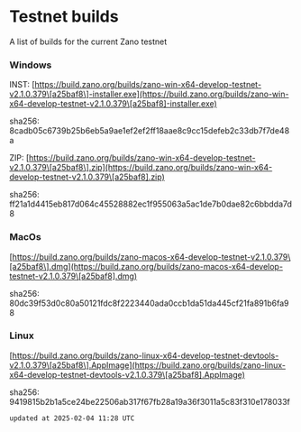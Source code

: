 # Testnet builds

A list of builds for the current Zano testnet

### Windows

INST: [https://build.zano.org/builds/zano-win-x64-develop-testnet-v2.1.0.379\[a25baf8\]-installer.exe](https://build.zano.org/builds/zano-win-x64-develop-testnet-v2.1.0.379\[a25baf8]-installer.exe)

sha256: 8cadb05c6739b25b6eb5a9ae1ef2ef2ff18aae8c9cc15defeb2c33db7f7de48a

ZIP: [https://build.zano.org/builds/zano-win-x64-develop-testnet-v2.1.0.379\[a25baf8\].zip](https://build.zano.org/builds/zano-win-x64-develop-testnet-v2.1.0.379\[a25baf8].zip)

sha256: ff21a1d4415eb817d064c45528882ec1f955063a5ac1de7b0dae82c6bbdda7d8

### MacOs

[https://build.zano.org/builds/zano-macos-x64-develop-testnet-v2.1.0.379\[a25baf8\].dmg](https://build.zano.org/builds/zano-macos-x64-develop-testnet-v2.1.0.379\[a25baf8].dmg)

sha256: 80dc39f53d0c80a50121fdc8f2223440ada0ccb1da51da445cf21fa891b6fa98

### Linux

[https://build.zano.org/builds/zano-linux-x64-develop-testnet-devtools-v2.1.0.379\[a25baf8\].AppImage](https://build.zano.org/builds/zano-linux-x64-develop-testnet-devtools-v2.1.0.379\[a25baf8].AppImage)

sha256: 9419815b2b1a5ce24be22506ab317f67fb28a19a36f3011a5c83f310e178033f

```
updated at 2025-02-04 11:28 UTC
```
